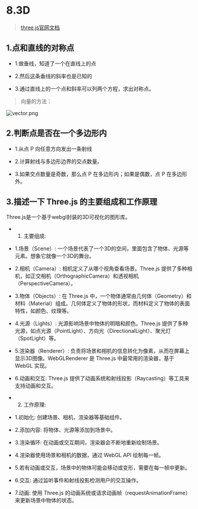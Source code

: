 # 8.3D

>[three.js官网文档](https://threejs.org/docs/index.html#manual/zh/introduction/Creating-a-scene)

## 1.点和直线的对称点

- 1.做垂线，知道了一个在直线上的点

- 2.然后这条垂线的斜率也是已知的

- 3.通过直线上的一个点和斜率可以列两个方程，求出对称点。

>向量的方法：

![vector.png](@images/vector.png)

## 2.判断点是否在一个多边形内

- 1.从点 P 向任意方向发出一条射线

- 2.计算射线与多边形边界的交点数量。

- 3.如果交点数量是奇数，那么点 P 在多边形内；如果是偶数，点 P 在多边形外。

## 3.描述一下 Three.js 的主要组成和工作原理

Three.js是一个基于webgl封装的3D可视化的图形库。

- 1. 主要组成:

- 1.场景（Scene）: 一个场景代表了一个3D的空间，里面包含了物体、光源等元素。想象它就像一个3D的舞台。

- 2.相机（Camera）: 相机定义了从哪个视角查看场景。Three.js 提供了多种相机，如正交相机（OrthographicCamera）和透视相机（PerspectiveCamera）。

- 3.物体（Objects）: 在 Three.js 中，一个物体通常由几何体（Geometry）和材料（Material）组成。几何体定义了物体的形状，而材料定义了物体的表面特性，如颜色、纹理等。

- 4.光源（Lights）: 光源影响场景中物体的明暗和颜色。Three.js 提供了多种光源，如点光源（PointLight）、方向光（DirectionalLight）、聚光灯（SpotLight）等。

- 5.渲染器（Renderer）: 负责将场景和相机的信息转化为像素，从而在屏幕上显示3D图像。WebGLRenderer 是 Three.js 中最常用的渲染器，基于 WebGL 实现。

- 6.动画和交互: Three.js 提供了动画系统和射线投影（Raycasting）等工具来支持动画和交互。

- 2. 工作原理:

- 1.初始化: 创建场景、相机、渲染器等基础组件。

- 2.添加内容: 将物体、光源等添加到场景中。

- 3.渲染循环: 在动画或交互期间，渲染器会不断地重新绘制场景。

- 4.渲染器使用场景和相机的数据，通过 WebGL API 绘制每一帧。

- 5.若有动画或交互，场景中的物体可能会移动或变形，需要在每一帧中更新。

- 6.交互: 通过监听事件和射线投影检测用户的交互操作。

- 7.动画: 使用 Three.js 的动画系统或请求动画帧（requestAnimationFrame）来更新场景中物体的状态。
